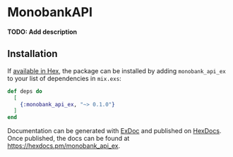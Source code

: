 # MonobankAPI

**TODO: Add description**

## Installation

If [available in Hex](https://hex.pm/docs/publish), the package can be installed
by adding `monobank_api_ex` to your list of dependencies in `mix.exs`:

```elixir
def deps do
  [
    {:monobank_api_ex, "~> 0.1.0"}
  ]
end
```

Documentation can be generated with [ExDoc](https://github.com/elixir-lang/ex_doc)
and published on [HexDocs](https://hexdocs.pm). Once published, the docs can
be found at <https://hexdocs.pm/monobank_api_ex>.

